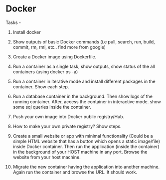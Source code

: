 # Docker

Tasks - 

1. Install docker

2. Show outputs of basic Docker commands (i.e pull, search, run, build, commit, rm, rmi, etc.. find more from google)

3. Create a Docker image using Dockerfile.

4. Run a container as a single task, show outputs, show status of the all containers (using docker ps -a)

5. Run a container in iterative mode and install different packages in the container. Show each step.

6. Run a database container in the background. Then show logs of the running container. After, access the container in interactive mode. show some sql queries inside the container.

7. Push your own image into Docker public registry/Hub.

8. How to make your own private registry? Show steps.

9. Create a small website or app with minimal functionality (Could be a simple HTML website that has a button which opens a static image/file) inside Docker container. Then run the application (inside the container) in the background of your HOST machine in any port. Browse the website from your host machine.

10. Migrate the new container having the application into another machine. Again run the container and browse the URL. It should work.
